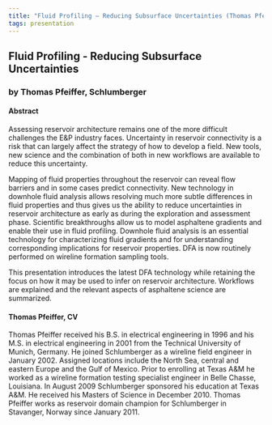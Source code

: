 ```yaml
---
title: "Fluid Profiling – Reducing Subsurface Uncertainties (Thomas Pfeiffer, Schlumberger)"
tags: presentation
---
```



		
<h2>
Fluid Profiling - Reducing Subsurface Uncertainties
</h2>

 



		
<h3>
by Thomas Pfeiffer, Schlumberger
</h3>

 



		
<h4>
Abstract
</h4>



		

		
<p>
Assessing reservoir architecture remains one of the more difficult challenges the E&P industry faces. Uncertainty in reservoir connectivity is a risk that can largely affect the strategy of how to develop a field. New tools, new science and the combination of both in new workflows are available to reduce this uncertainty.
</p>

<p>
 

Mapping of fluid properties throughout the reservoir can reveal flow barriers and in some cases predict connectivity.  New technology in downhole fluid analysis allows resolving much more subtle differences in fluid properties and thus gives us the ability to reduce uncertainties in reservoir architecture as early as during the exploration and assessment phase. Scientific breakthroughs allow us to model asphaltene gradients and enable their use in fluid profiling. Downhole fluid analysis is an essential technology for characterizing fluid gradients and for understanding corresponding implications for reservoir properties. DFA is now routinely performed on wireline formation sampling tools.
</p>

<p>


This presentation introduces the latest DFA technology while retaining the focus on how it may be used to infer on reservoir architecture. Workflows are explained and the relevant aspects of asphaltene science are summarized. 

</p>





		
<h4>
Thomas Pfeiffer, CV
</h4>





		
<p>
Thomas Pfeiffer received his B.S. in electrical engineering in 1996 and his M.S. in electrical engineering in 2001 from the Technical University of Munich, Germany. He joined Schlumberger as a wireline field engineer in January 2002. Assigned locations include the North Sea, central and eastern Europe and the Gulf of Mexico. Prior to enrolling at Texas A&M he worked as a wireline formation testing specialist engineer in Belle Chasse, Louisiana. In August 2009 Schlumberger sponsored his education at Texas A&M. He received his Masters of Science in December 2010. Thomas Pfeiffer works as reservoir domain champion for Schlumberger in Stavanger, Norway since January 2011.

</p>



		

